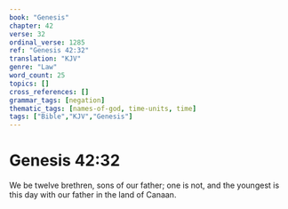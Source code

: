 ```yaml
---
book: "Genesis"
chapter: 42
verse: 32
ordinal_verse: 1285
ref: "Genesis 42:32"
translation: "KJV"
genre: "Law"
word_count: 25
topics: []
cross_references: []
grammar_tags: [negation]
thematic_tags: [names-of-god, time-units, time]
tags: ["Bible","KJV","Genesis"]
---
```


# Genesis 42:32

We be twelve brethren, sons of our father; one is not, and the youngest is this day with our father in the land of Canaan.
